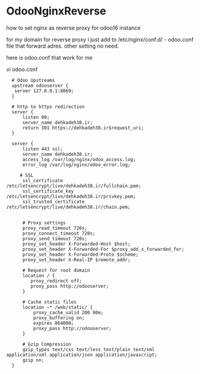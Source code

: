 # OdooNginxReverse
how to set nginx as reverse proxy for odoo16 instance


for my domain for reverse proxy i just add to /etc/nginx/conf.d/  - odoo.conf file that forward adres. other setting no need.


here is odoo.conf that work for me

vi odoo.conf


      # Odoo Upstreams
      upstream odooserver {
       server 127.0.0.1:8069;
      }
      
      # http to https redirection
      server {
          listen 80;
          server_name dehkadeh38.ir;
          return 301 https://dehkadeh38.ir$request_uri;
      }
      
      server {
          listen 443 ssl;
          server_name dehkadeh38.ir;
          access_log /var/log/nginx/odoo_access.log;
          error_log /var/log/nginx/odoo_error.log;
      
         # SSL
          ssl_certificate /etc/letsencrypt/live/dehkadeh38.ir/fullchain.pem;
          ssl_certificate_key /etc/letsencrypt/live/dehkadeh38.ir/privkey.pem;
          ssl_trusted_certificate /etc/letsencrypt/live/dehkadeh38.ir/chain.pem;
      
      
          # Proxy settings
          proxy_read_timeout 720s;
          proxy_connect_timeout 720s;
          proxy_send_timeout 720s;
          proxy_set_header X-Forwarded-Host $host;
          proxy_set_header X-Forwarded-For $proxy_add_x_forwarded_for;
          proxy_set_header X-Forwarded-Proto $scheme;
          proxy_set_header X-Real-IP $remote_addr;
      
          # Request for root domain
          location / {
             proxy_redirect off;
             proxy_pass http://odooserver;
          }
      
          # Cache static files
          location ~* /web/static/ {
              proxy_cache_valid 200 90m;
              proxy_buffering on;
              expires 864000;
              proxy_pass http://odooserver;
          }
      
          # Gzip Compression
          gzip_types text/css text/less text/plain text/xml application/xml application/json application/javascript;
          gzip on;
      }



